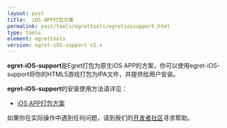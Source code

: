 ```yaml
---
layout: post
title:  iOS APP打包方案
permalink: post/tools/egrettools/egretiossupport.html
type: tools
element: egrettools
version: egret-iOS-support v1.x
---
```


**egret-iOS-support**是Egret打包为原生iOS APP的方案，你可以使用egret-iOS-support将你的HTML5游戏打包为IPA文件，并提供给用户安装。

**egret-iOS-support**的安装使用方法请详见：

* [iOS APP打包方案]({{site.baseurl}}/post/tools/native/iosapp.html)

如果你在实际操作中遇到任何问题，请到我们的[开发者社区](http://bbs.egret-labs.org/forum.php)寻求帮助。

